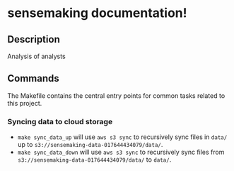 # sensemaking documentation!

## Description

Analysis of analysts

## Commands

The Makefile contains the central entry points for common tasks related to this project.

### Syncing data to cloud storage

* `make sync_data_up` will use `aws s3 sync` to recursively sync files in `data/` up to `s3://sensemaking-data-017644434079/data/`.
* `make sync_data_down` will use `aws s3 sync` to recursively sync files from `s3://sensemaking-data-017644434079/data/` to `data/`.


